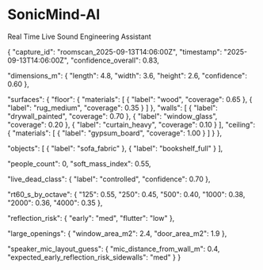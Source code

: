 # SonicMind-AI
Real Time Live Sound Engineering Assistant

{
  "capture_id": "roomscan_2025-09-13T14:06:00Z",
  "timestamp": "2025-09-13T14:06:00Z",
  "confidence_overall": 0.83,

  "dimensions_m": {
    "length": 4.8,
    "width": 3.6,
    "height": 2.6,
    "confidence": 0.60
  },

  "surfaces": {
    "floor": {
      "materials": [
        { "label": "wood",         "coverage": 0.65 },
        { "label": "rug_medium",   "coverage": 0.35 }
      ]
    },
    "walls": [
      { "label": "drywall_painted", "coverage": 0.70 },
      { "label": "window_glass",    "coverage": 0.20 },
      { "label": "curtain_heavy",   "coverage": 0.10 }
    ],
    "ceiling": {
      "materials": [
        { "label": "gypsum_board", "coverage": 1.00 }
      ]
    }
  },

  "objects": [
    { "label": "sofa_fabric" },
    { "label": "bookshelf_full" }
  ],

  "people_count": 0,
  "soft_mass_index": 0.55,

  "live_dead_class": { "label": "controlled", "confidence": 0.70 },

  "rt60_s_by_octave": {
    "125": 0.55,
    "250": 0.45,
    "500": 0.40,
    "1000": 0.38,
    "2000": 0.36,
    "4000": 0.35
  },

  "reflection_risk": {
    "early": "med",
    "flutter": "low"
  },

  "large_openings": {
    "window_area_m2": 2.4,
    "door_area_m2": 1.9
  },

  "speaker_mic_layout_guess": {
    "mic_distance_from_wall_m": 0.4,
    "expected_early_reflection_risk_sidewalls": "med"
  }
}
